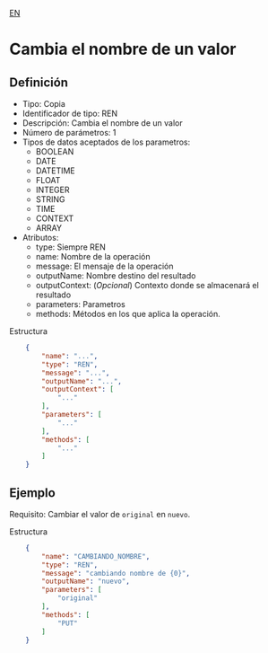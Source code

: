 [EN](REN.md)
# Cambia el nombre de un valor

## Definición
* Tipo: Copia
* Identificador de tipo: REN
* Descripción: Cambia el nombre de un valor
* Número de parámetros: 1
* Tipos de datos aceptados de los parametros:
  * BOOLEAN
  * DATE
  * DATETIME
  * FLOAT
  * INTEGER
  * STRING
  * TIME
  * CONTEXT
  * ARRAY
* Atributos:
  * type: Siempre REN
  * name: Nombre de la operación
  * message: El mensaje de la operación
  * outputName: Nombre destino del resultado
  * outputContext: (_Opcional_) Contexto donde se almacenará el resultado
  * parameters: Parametros
  * methods: Métodos en los que aplica la operación.

Estructura
```json
	{
		"name": "...",
		"type": "REN",
		"message": "...",
		"outputName": "...",
		"outputContext": [
			"..."
		],
		"parameters": [
			"..."
		],
		"methods": [
			"..."
		]
	}
```
## Ejemplo

Requisito: Cambiar el valor de `original` en `nuevo`.

Estructura
```json
	{
		"name": "CAMBIANDO_NOMBRE",
		"type": "REN",
		"message": "cambiando nombre de {0}",
		"outputName": "nuevo",
		"parameters": [
			"original"
		],
		"methods": [
			"PUT"
		]
	}
```
